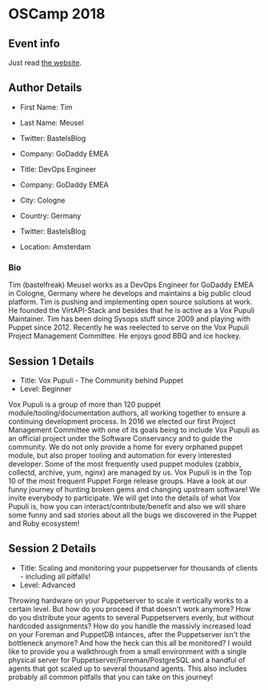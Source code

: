 # OSCamp 2018

## Event info

Just read [the website](https://opensourcecamp.de).

## Author Details

* First Name: Tim
* Last Name: Meusel
* Twitter: BastelsBlog
* Company: GoDaddy EMEA

* Title: DevOps Engineer
* Company: GoDaddy EMEA
* City: Cologne
* Country: Germany
* Twitter: BastelsBlog
* Location: Amsterdam

### Bio

Tim (bastelfreak) Meusel works as a DevOps Engineer for GoDaddy EMEA in Cologne,
Germany where he develops and maintains a big public cloud platform. Tim is
pushing and implementing open source solutions at work. He founded the
VirtAPI-Stack and besides that he is active as a Vox Pupuli Maintainer. Tim has
been doing Sysops stuff since 2009 and playing with Puppet since 2012. Recently
he was reelected to serve on the Vox Pupuli Project Management Committee. He
enjoys good BBQ and ice hockey.

## Session 1 Details

* Title: Vox Pupuli - The Community behind Puppet
* Level: Beginner

Vox Pupuli is a group of more than 120 puppet module/tooling/documentation
authors, all working together to ensure a continuing development process. In
2016 we elected our first Project Management Committee with one of its goals
being to include Vox Pupuli as an official project under the Software
Conservancy and to guide the community. We do not only provide a home for every
orphaned puppet module, but also proper tooling and automation for every
interested developer. Some of the most frequently used puppet modules (zabbix,
collectd, archive, yum, nginx) are managed by us. Vox Pupuli is in the Top 10
of the most frequent Puppet Forge release groups. Have a look at our funny
journey of hunting broken gems and changing upstream software! We invite
everybody to participate. We will get into the details of what Vox Pupuli is,
how you can interact/contribute/benefit and also we will share some funny and
sad stories about all the bugs we discovered in the Puppet and Ruby ecosystem!

## Session 2 Details

* Title: Scaling and monitoring your puppetserver for thousands of clients -
including all pitfalls!
* Level: Advanced

Throwing hardware on your Puppetserver to scale it vertically works to a
certain level. But how do you proceed if that doesn't work anymore? How do you
distribute your agents to several Puppetservers evenly, but without hardcoded
assignments? How do you handle the massivly increased load on your Foreman and
PuppetDB intances, after the Puppetserver isn't the bottleneck anymore? And how
the heck can this all be monitored?
I would like to provide you a walkthrough from a small environment with a
single physical server for Puppetserver/Foreman/PostgreSQL and a handful of
agents that got scaled up to several thousand agents. This also includes
probably all common pitfalls that you can take on this journey!
